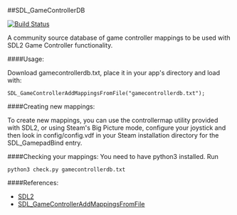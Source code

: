 ##SDL_GameControllerDB

[![Build Status](https://travis-ci.org/gabomdq/SDL_GameControllerDB.svg?branch=master)](https://travis-ci.org/gabomdq/SDL_GameControllerDB)

A community source database of game controller mappings to be used with SDL2 Game Controller functionality.

####Usage:

Download gamecontrollerdb.txt, place it in your app's directory and load with:

```
SDL_GameControllerAddMappingsFromFile("gamecontrollerdb.txt");
```

####Creating new mappings:

To create new mappings, you can use the controllermap utility provided with
SDL2, or using Steam's Big Picture mode, configure your joystick and then 
look in config/config.vdf in your Steam installation directory for the 
SDL_GamepadBind entry.

####Checking your mappings:
You need to have python3 installed. Run

```
python3 check.py gamecontrollerdb.txt
```

####References:

* [SDL2](http://www.libsdl.org)
* [SDL_GameControllerAddMappingsFromFile](http://wiki.libsdl.org/SDL_GameControllerAddMappingsFromFile)
